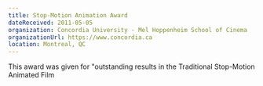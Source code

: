 ```yaml
---
title: Stop-Motion Animation Award
dateReceived: 2011-05-05
organization: Concordia University - Mel Hoppenheim School of Cinema
organizationUrl: https://www.concordia.ca
location: Montreal, QC
---
```


This award was given for "outstanding results in the Traditional Stop-Motion Animated Film
